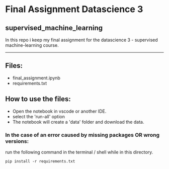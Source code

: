 # Final Assignment Datascience 3
## supervised_machine_learning

In this repo i keep my final assignment for the datascience 3 - supervised machine-learning course. 

---------------------------------------------------------------------------------------------------

## Files:
- final_assignment.ipynb
- requirements.txt

## How to use the files:

-   Open the notebook in vscode or another IDE. 
-   select the 'run-all' option
-   The notebook will create a 'data' folder and download the data. 

### In the case of an error caused by missing packages OR wrong versions:
run the following command in the terminal / shell while in this directory.
    
    pip install -r requirements.txt
